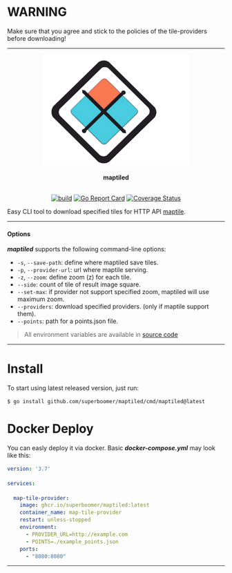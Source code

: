 # **WARNING**

Make sure that you agree and stick to the policies
of the tile-providers before downloading!

---
<div align="center">
  <img class="logo" src="https://raw.githubusercontent.com/superboomer/maptiled/master/assets/logo.png" width="340px" height="256px" alt="logo"/>
  <br>
  <br>
  <b>maptiled</b>
  <br>
  <br>

  [![build](https://github.com/superboomer/maptiled/actions/workflows/build.yml/badge.svg)](https://github.com/superboomer/maptiled/actions/workflows/build.yml)&nbsp;[![Go Report Card](https://goreportcard.com/badge/github.com/superboomer/maptiled)](https://goreportcard.com/report/github.com/superboomer/maptiled)&nbsp;[![Coverage Status](https://coveralls.io/repos/github/superboomer/maptiled/badge.svg?branch=master)](https://coveralls.io/github/superboomer/maptiled?branch=master)
</div>


 Easy CLI tool to download specified tiles for HTTP API [maptile](https://github.com/superboomer/maptile/).

---
#### Options

 ***maptiled*** supports the following command-line options:

- `-s`, `--save-path`: define where maptiled save tiles.
- `-p`, `--provider-url`: url where maptile serving.
- `-z`, `--zoom`: define zoom (z) for each tile.
- `--side`: count of tile of result image square.
- `--set-max`: if provider not support specified zoom, maptiled will use maximum zoom.
- `--providers`: download specified providers. (only if maptile support them).
- `--points`: path for a points.json file.

> All environment variables are available in [source code](https://github.com/superboomer/maptiled/blob/master/internal/options/opt.go)
***
# **Install**
To start using latest released version, just run:

```
$ go install github.com/superboomer/maptiled/cmd/maptiled@latest
```

# **Docker Deploy**

You can easly deploy it via docker. Basic ***docker-compose.yml*** may look like this:
```YAML
version: '3.7'

services:

  map-tile-provider:
    image: ghcr.io/superboomer/maptiled:latest
    container_name: map-tile-provider
    restart: unless-stopped
    environment:
      - PROVIDER_URL=http://example.com
      - POINTS=./example_points.json
    ports:
      - "8080:8080"
```

***

